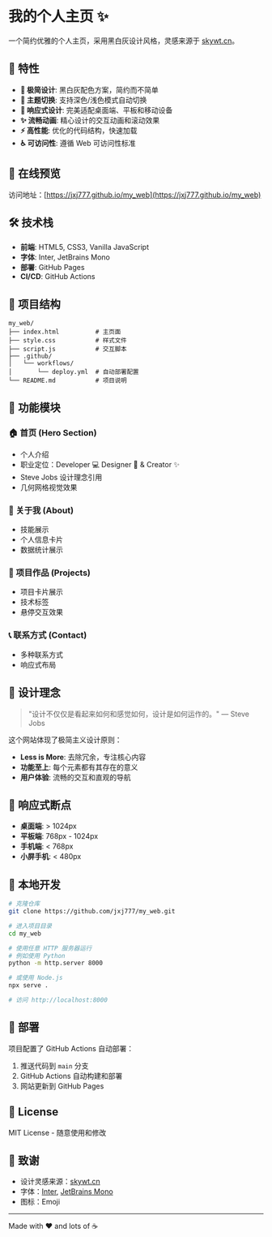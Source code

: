 # 我的个人主页 ✨

一个简约优雅的个人主页，采用黑白灰设计风格，灵感来源于 [skywt.cn](https://skywt.cn)。

## 🌟 特性

- **🎨 极简设计**: 黑白灰配色方案，简约而不简单
- **🌙 主题切换**: 支持深色/浅色模式自动切换
- **📱 响应式设计**: 完美适配桌面端、平板和移动设备
- **✨ 流畅动画**: 精心设计的交互动画和滚动效果
- **⚡ 高性能**: 优化的代码结构，快速加载
- **♿ 可访问性**: 遵循 Web 可访问性标准

## 🚀 在线预览

访问地址：[https://jxj777.github.io/my_web](https://jxj777.github.io/my_web)

## 🛠️ 技术栈

- **前端**: HTML5, CSS3, Vanilla JavaScript
- **字体**: Inter, JetBrains Mono
- **部署**: GitHub Pages
- **CI/CD**: GitHub Actions

## 📁 项目结构

```
my_web/
├── index.html          # 主页面
├── style.css           # 样式文件
├── script.js           # 交互脚本
├── .github/
│   └── workflows/
│       └── deploy.yml  # 自动部署配置
└── README.md           # 项目说明
```

## 🎯 功能模块

### 🏠 首页 (Hero Section)
- 个人介绍
- 职业定位：Developer 💻 Designer 🎨 & Creator ✨
- Steve Jobs 设计理念引用
- 几何网格视觉效果

### 👤 关于我 (About)
- 技能展示
- 个人信息卡片
- 数据统计展示

### 💼 项目作品 (Projects)
- 项目卡片展示
- 技术标签
- 悬停交互效果

### 📞 联系方式 (Contact)
- 多种联系方式
- 响应式布局

## 🎨 设计理念

> "设计不仅仅是看起来如何和感觉如何，设计是如何运作的。" — Steve Jobs

这个网站体现了极简主义设计原则：
- **Less is More**: 去除冗余，专注核心内容
- **功能至上**: 每个元素都有其存在的意义
- **用户体验**: 流畅的交互和直观的导航

## 📱 响应式断点

- **桌面端**: > 1024px
- **平板端**: 768px - 1024px
- **手机端**: < 768px
- **小屏手机**: < 480px

## 🔧 本地开发

```bash
# 克隆仓库
git clone https://github.com/jxj777/my_web.git

# 进入项目目录
cd my_web

# 使用任意 HTTP 服务器运行
# 例如使用 Python
python -m http.server 8000

# 或使用 Node.js
npx serve .

# 访问 http://localhost:8000
```

## 🚀 部署

项目配置了 GitHub Actions 自动部署：

1. 推送代码到 `main` 分支
2. GitHub Actions 自动构建和部署
3. 网站更新到 GitHub Pages

## 📄 License

MIT License - 随意使用和修改

## 🙏 致谢

- 设计灵感来源：[skywt.cn](https://skywt.cn)
- 字体：[Inter](https://rsms.me/inter/), [JetBrains Mono](https://www.jetbrains.com/mono/)
- 图标：Emoji

---

Made with ❤️ and lots of ☕